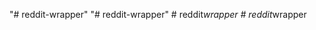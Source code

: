 "# reddit-wrapper" 
"# reddit-wrapper" 
#   r e d d i t _ w r a p p e r  
 #   r e d d i t _ w r a p p e r  
 